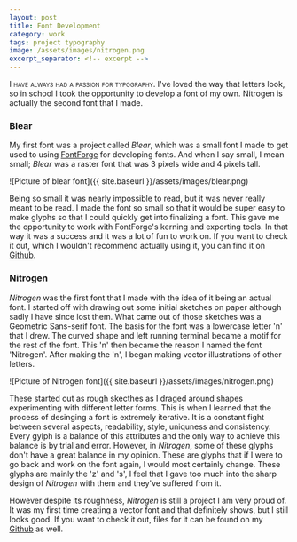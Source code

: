 ```yaml
---
layout: post
title: Font Development
category: work
tags: project typography
image: /assets/images/nitrogen.png
excerpt_separator: <!-- excerpt -->
---
```


<span class="smallcaps"> I have always had a passion for typography.</span> I've loved the way that letters look, so in school I took the opportunity to develop a font of my own. <!-- excerpt -->Nitrogen is actually the second font that I made. 




### Blear 
My first font was a project called *Blear*, which was a small font I made to get used to using [FontForge](https://fontforge.org) for developing fonts. And when I say small, I mean small; *Blear* was a raster font that was 3 pixels wide and 4 pixels tall. 

![Picture of blear font]({{ site.baseurl }}/assets/images/blear.png)

Being so small it was nearly impossible to read, but it was never really meant to be read. I made the font so small so that it would be super easy to make glyphs so that I could quickly get into finalizing a font. This gave me the opportunity to work with FontForge's kerning and exporting tools. In that way it was a success and it was a lot of fun to work on. If you want to check it out, which I wouldn't recommend actually using it, you can find it on [Github](https://github.com/modernTypewritter/blear). 


### Nitrogen
*Nitrogen* was the first font that I made with the idea of it being an actual font. I started off with drawing out some initial sketches on paper although sadly I have since lost them. What came out of those sketches was a Geometric Sans-serif font. The basis for the font was a lowercase letter 'n' that I drew. The curved shape and left running terminal became a motif for the rest of the font. This 'n' then became the reason I named the font 'Nitrogen'. After making the 'n', I began making vector illustrations of other letters. 

![Picture of Nitrogen font]({{ site.baseurl }}/assets/images/nitrogen.png)

These started out as rough skecthes as I draged around shapes experimenting with different letter forms. This is when I learned that the process of desinging a font is extremely iterative. It is a constant fight between several aspects, readability, style, uniquness and consistency. Every gylph is a balance of this attributes and the only way to achieve this balance is by trial and error. However, in *Nitrogen*, some of these glyphs don't have a great balance in my opinion. These are glyphs that if I were to go back and work on the font again, I would most certainly change. These glyphs are mainly the 'z' and 's', I feel that I gave too much into the sharp design of *Nitrogen* with them and they've suffered from it. 


However despite its roughness, *Nitrogen* is still a project I am very proud of. It was my first time creating a vector font and that definitely shows, but I still looks good. If you want to check it out, files for it can be found on my [Github](https://github.com/modernTypewritter/nitro) as well.

